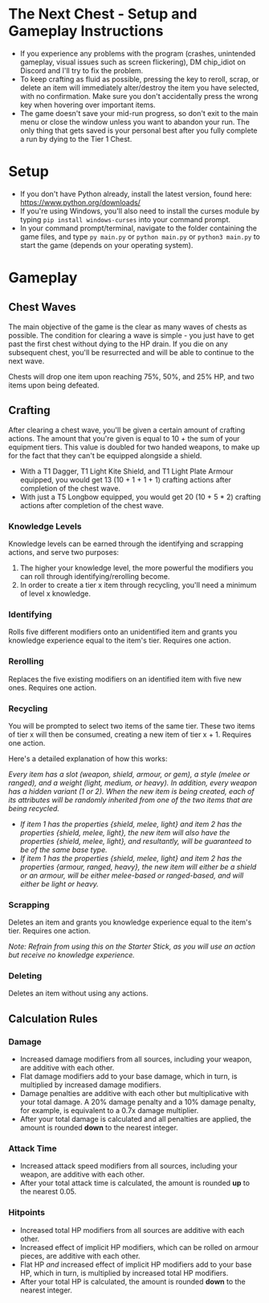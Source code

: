# The Next Chest - Setup and Gameplay Instructions

- If you experience any problems with the program (crashes, unintended gameplay, visual issues such as screen flickering), DM chip_idiot on Discord and I'll try to fix the problem.
- To keep crafting as fluid as possible, pressing the key to reroll, scrap, or delete an item will immediately alter/destroy the item you have selected, with no confirmation. Make sure you don't accidentally press the wrong key when hovering over important items.
- The game doesn't save your mid-run progress, so don't exit to the main menu or close the window unless you want to abandon your run. The only thing that gets saved is your personal best after you fully complete a run by dying to the Tier 1 Chest.

# Setup

- If you don't have Python already, install the latest version, found here: https://www.python.org/downloads/  
- If you're using Windows, you'll also need to install the curses module by typing ```pip install windows-curses``` into your command prompt.
- In your command prompt/terminal, navigate to the folder containing the game files, and type ```py main.py``` or ```python main.py``` or ```python3 main.py``` to start the game (depends on your operating system).

# Gameplay

## Chest Waves

The main objective of the game is the clear as many waves of chests as possible. The condition for clearing a wave is simple - you just have to get past the first chest without dying to the HP drain. If you die on any subsequent chest, you'll be resurrected and will be able to continue to the next wave. 

Chests will drop one item upon reaching 75%, 50%, and 25% HP, and two items upon being defeated. 

## Crafting

After clearing a chest wave, you'll be given a certain amount of crafting actions. The amount that you're given is equal to 10 + the sum of your equipment tiers. This value is doubled for two handed weapons, to make up for the fact that they can't be equipped alongside a shield.

- With a T1 Dagger, T1 Light Kite Shield, and T1 Light Plate Armour equipped, you would get 13 (10 + 1 + 1 + 1) crafting actions after completion of the chest wave.
- With just a T5 Longbow equipped, you would get 20 (10 + 5 * 2) crafting actions after completion of the chest wave.

### Knowledge Levels

Knowledge levels can be earned through the identifying and scrapping actions, and serve two purposes:

1. The higher your knowledge level, the more powerful the modifiers you can roll through identifying/rerolling become.
2. In order to create a tier x item through recycling, you'll need a minimum of level x knowledge.

### Identifying

Rolls five different modifiers onto an unidentified item and grants you knowledge experience equal to the item's tier. Requires one action.

### Rerolling

Replaces the five existing modifiers on an identified item with five new ones. Requires one action.

### Recycling

You will be prompted to select two items of the same tier. These two items of tier x will then be consumed, creating a new item of tier x + 1. Requires one action.

Here's a detailed explanation of how this works:

*Every item has a slot (weapon, shield, armour, or gem), a style (melee or ranged), and a weight (light, medium, or heavy). In addition, every weapon has a hidden variant (1 or 2). When the new item is being created, each of its attributes will be randomly inherited from one of the two items that are being recycled.* 

- *If item 1 has the properties {shield, melee, light} and item 2 has the properties {shield, melee, light}, the new item will also have the properties {shield, melee, light}, and resultantly, will be guaranteed to be of the same base type.*
- *If item 1 has the properties {shield, melee, light} and item 2 has the properties {armour, ranged, heavy}, the new item will either be a shield or an armour, will be either melee-based or ranged-based, and will either be light or heavy.*

### Scrapping

Deletes an item and grants you knowledge experience equal to the item's tier. Requires one action.

*Note: Refrain from using this on the Starter Stick, as you will use an action but receive no knowledge experience.*

### Deleting

Deletes an item without using any actions.

## Calculation Rules

### Damage

- Increased damage modifiers from all sources, including your weapon, are additive with each other.
- Flat damage modifiers add to your base damage, which in turn, is multiplied by increased damage modifiers.
- Damage penalties are additive with each other but multiplicative with your total damage. A 20% damage penalty and a 10% damage penalty, for example, is equivalent to a 0.7x damage multiplier.
- After your total damage is calculated and all penalties are applied, the amount is rounded **down** to the nearest integer.

### Attack Time

- Increased attack speed modifiers from all sources, including your weapon, are additive with each other.
- After your total attack time is calculated, the amount is rounded **up** to the nearest 0.05.

### Hitpoints

- Increased total HP modifiers from all sources are additive with each other.
- Increased effect of implicit HP modifiers, which can be rolled on armour pieces, are additive with each other.
- Flat HP *and* increased effect of implicit HP modifiers add to your base HP, which in turn, is multiplied by increased total HP modifiers.
- After your total HP is calculated, the amount is rounded **down** to the nearest integer.
